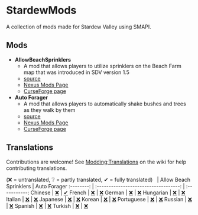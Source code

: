 ﻿# StardewMods

A collection of mods made for Stardew Valley using SMAPI.

## Mods

- **AllowBeachSprinklers**
    - A mod that allows players to utilize sprinklers on the Beach Farm map that was introduced in SDV version 1.5
    - [source](./src/AllowBeachSprinklers)
    - [Nexus Mods Page](https://www.nexusmods.com/stardewvalley/mods/7629)
    - [CurseForge page](https://www.curseforge.com/stardewvalley/mods/allow-beach-sprinklers)
- **Auto Forager**
    - A mod that allows players to automatically shake bushes and trees as they walk by them
    - [source](./src/AutoForager)
    - [Nexus Mods Page](https://www.nexusmods.com/stardewvalley/mods/7736)
    - [CurseForge page](https://www.curseforge.com/stardewvalley/mods/auto-forager)

## Translations

Contributions are welcome! See [Modding:Translations](https://stardewvalleywiki.com/Modding:Translations)
on the wiki for help contributing translations.

(❌ = untranslated, ❔ = partly translated, ✔ = fully translated)
&nbsp;     | Allow Beach Sprinklers                | Auto Forager
:--------: | :-----------------------------------: | :-----------:
Chinese    | [❌](./src/AllowBeachSprinklers/i18n) | [✔](./src/AutoForager/i18n/zh.json)
French     | [❌](./src/AllowBeachSprinklers/i18n) | [❌](./src/AutoForager/i18n)
German     | [❌](./src/AllowBeachSprinklers/i18n) | [❌](./src/AutoForager/i18n)
Hungarian  | [❌](./src/AllowBeachSprinklers/i18n) | [❌](./src/AutoForager/i18n)
Italian    | [❌](./src/AllowBeachSprinklers/i18n) | [❌](./src/AutoForager/i18n)
Japanese   | [❌](./src/AllowBeachSprinklers/i18n) | [❌](./src/AutoForager/i18n)
Korean     | [❌](./src/AllowBeachSprinklers/i18n) | [❌](./src/AutoForager/i18n)
Portuguese | [❌](./src/AllowBeachSprinklers/i18n) | [❌](./src/AutoForager/i18n)
Russian    | [❌](./src/AllowBeachSprinklers/i18n) | [❌](./src/AutoForager/i18n) 
Spanish    | [❌](./src/AllowBeachSprinklers/i18n) | [❌](./src/AutoForager/i18n)
Turkish    | [❌](./src/AllowBeachSprinklers/i18n) | [❌](./src/AutoForager/i18n)
